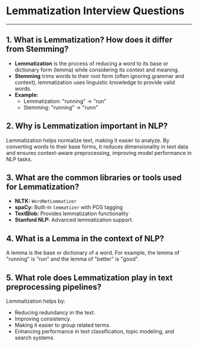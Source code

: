 # Lemmatization Interview Questions
---

## 1. What is Lemmatization? How does it differ from Stemming?
- **Lemmatization** is the process of reducing a word to its base or dictionary form (lemma) while considering its context and meaning. 
- **Stemming** trims words to their root form (often ignoring grammar and context), lemmatization uses linguistic knowledge to provide valid words.
- **Example:**
  - Lemmatization: "running" → "run"
  - Stemming: "running" → "runn"

## 2. Why is Lemmatization important in NLP?
Lemmatization helps normalize text, making it easier to analyze. By converting words to their base forms, 
it reduces dimensionality in text data and ensures context-aware preprocessing, improving model performance in NLP tasks.

## 3. What are the common libraries or tools used for Lemmatization?
- **NLTK:** `WordNetLemmatizer`
- **spaCy:** Built-in `lemmatizer` with POS tagging
- **TextBlob:** Provides lemmatization functionality
- **Stanford NLP:** Advanced lemmatization support.

## 4. What is a Lemma in the context of NLP?
A lemma is the base or dictionary of a word.
For example, the lemma of "running" is "run" and the lemma of "better" is "good".

## 5. What role does Lemmatization play in text preprocessing pipelines?
Lemmatization helps by:
- Reducing redundancy in the text.
- Improving consistency.
- Making it easier to group related terms.
- Enhancing performance in text classification, topic modeling, and search systems.
